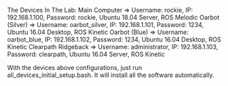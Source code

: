 The Devices In The Lab:
Main Computer 	=> Username: rockie, IP: 192.168.1.100, Password: rockie, Ubuntu 18.04 Server, ROS Melodic
Oarbot (Silver)	=> Username: oarbot_silver, IP: 192.168.1.101, Password: 1234, Ubuntu 16.04 Desktop, ROS Kinetic
Oarbot (Blue)	=> Username: oarbot_blue, IP: 192.168.1.102, Password: 1234, Ubuntu 16.04 Desktop, ROS Kinetic
Clearpath Ridgeback	=> Username: administrator, IP: 192.168.1.103, Password: clearpath, Ubuntu 16.04 Server, ROS Kinetic

With the devices above configurations, just run all_devices_initial_setup.bash. It will install all the software automatically.
